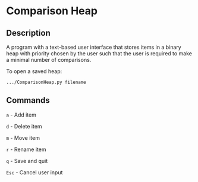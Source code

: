 # Comparison Heap

## Description
A program with a text-based user interface that stores items in a binary heap with priority chosen by the user such that the user is required to make a minimal number of comparisons.

To open a saved heap:

`.../ComparisonHeap.py filename`

## Commands
`a` - Add item

`d` - Delete item

`m` - Move item

`r` - Rename item

`q` - Save and quit

`Esc` - Cancel user input
